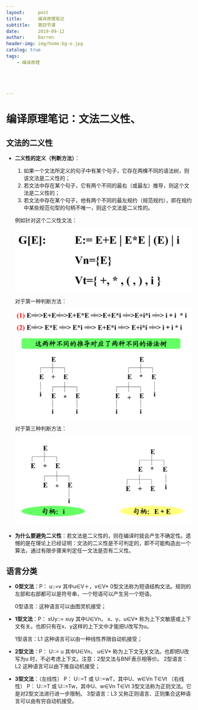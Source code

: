 ```yaml
---
layout:     post
title:      编译原理笔记
subtitle:   第四节课
date:       2019-09-12
author:     Darren
header-img: img/home-bg-o.jpg
catalog: true
tags:
    - 编译原理




---
```


# 编译原理笔记：文法二义性、

## 文法的二义性

- **二义性的定义（判断方法）**：

  1. 如果一个文法所定义的句子中有某个句子，它存在两棵不同的语法树，则该文法是二义性的；
  2. 若文法中存在某个句子，它有两个不同的最右（或最左）推导，则这个文法是二义性的；
  3. 若文法中存在某个句子，他有两个不同的最左规约（规范规约），即在规约中某些规范句型的句柄不唯一，则这个文法是二义性的。

  例如针对这个二义性文法：

  ![](https://raw.githubusercontent.com/ctttt1119/ctttt1119.github.io/master/img/bianyi-4-pic1.png)

  对于第一种判断方法：

  ![](https://raw.githubusercontent.com/ctttt1119/ctttt1119.github.io/master/img/bianyi-4-pic2.png)

  对于第三种判断方法：

  ![](https://raw.githubusercontent.com/ctttt1119/ctttt1119.github.io/master/img/bianyi-4-pic3.png)

- **为什么要避免二义性**：若文法是二义性的，则在编译时就会产生不确定性。遗憾的是在理论上已经证明：文法的二义性是不可判定的，即不可能构造出一个算法，通过有限步骤来判定任一文法是否有二义性。

## 语言分类

- **0型文法**：P： u::=v 其中u∈V＋，v∈V*
  0型文法称为短语结构文法。规则的左部和右部都可以是符号串，一个短语可以产生另一个短语。

  0型语言：这种语言可以由图灵机接受；

- **1型文法**：P： xUy::= xuy 其中U∈Vn， x、y、u∈V*
  称为上下文敏感或上下文有关。也即只有在x、y这样的上下文中才能把U改写为u。 

  1型语言：L1 这种语言可以由一种线性界限自动机接受；

- **2型文法**：P： U::= u 其中U∈Vn， u∈V*
  称为上下文无关文法。也即把U改写为u 时，不必考虑上下文。注意：2型文法与BNF表示相等价。
  2型语言：L2 这种语言可以由下推自动机接受；

- **3型文法**：（左线性） P： U::=T 或 U::=wT，其中U、w∈Vn T∈Vt
                  （右线性） P： U::=T 或 U::=Tw，其中U、w∈Vn T∈Vt
  3型文法称为正则文法。它是对2型文法进行进一步限制。
  3型语言：L3 又称正则语言、正则集合这种语言可以由有穷自动机接受。